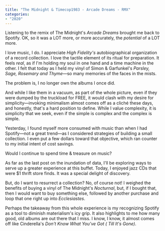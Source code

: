 ```yaml
---
title: "The Midnight & Timecop1983 - Arcade Dreams - RMX"
categories:
- "2020"
---
```


Listening to the remix of The Midnight's *Arcade Dreams* brought me back to Spotify.  OK, so it was a LOT more, or more accurately, the *potential* of a LOT more.  

I love music, I do.  I appreciate *High Fidelity's* autobiographical organization of a record collection.  I love the tactile element of its ritual for preparation.  It feels *real*, as if I'm holding my soul in one hand and a time machine in the other.  I felt that today as I held my vinyl of Simon & Garfunkel's *Parsley, Sage, Rosemary and Thyme*—so many memories of the faces in the mists.

The problem is, I no longer own the albums I once did. 

And while I like them in a vacuum, as part of the whole picture, even if they were dumped by the truckload for FREE, it would clash with my desire for simplicity—invoking minimalism almost comes off as a cliché these days, and honestly, that's a hard position to define.  While I value complexity, it is simplicity that we seek, even if the simple is complex and the complex is simple. 

Yesterday, I found myself more consumed with music than  when I had Spotify—not a great trend—as I considered strategies of building a small collection.  I even put a few dollars toward that objective, which ran counter to my initial intent of cost savings. 

Would I continue to spend time & treasure on music?

As far as the last post on the inundation of data, I'll be exploring ways to serve up a greater experience at this buffet. Today, I enjoyed jazz CDs that were $1 thrift store finds.  It was a special delight of discovery.  

But, do I want to resurrect a collection?  No, of course not!  I weighed the benefits of buying a vinyl of The Midnight's *Nocturnal*, but, if I bought that, then I would want to buy something else, followed by another purchase and loop that one right up into *Ecclesiastes*.

Perhaps the takeaway from this whole experience is my recognizing Spotify as a tool to diminish materialism's icy grip. It also highlights to me how many good, old albums are out there that I miss. I know, I know, it almost comes off like Cinderella's *Don't Know What You've Got ( Till It's Gone)*.